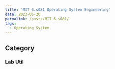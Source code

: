 ```yaml
---
title: 'MIT 6.s081 Operating System Engineering'
date: 2023-06-20
permalink: /posts/MIT 6.s081/
tags:
  - Operating System
---
```


 ## Category

 ### Lab Util
